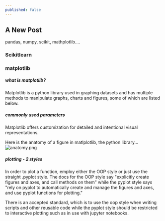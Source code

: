```yaml
---
published: false
---
```

## A New Post

pandas, numpy, scikit, mathplotlib....


### Scikitlearn

### matplotlib
##### what is matplotlib?
Matplotlib is a python library used in graphing datasets and has multiple methods to manipulate graphs, charts and figures, some of which are listed below.
##### commonly used parameters
Matplotlib offers customization for detailed and intentional visual representations. 


Here is the anatomy of a figure in matlplotlib, the python library...
![anatomy.png]({{site.baseurl}}/_posts/anatomy.png)


##### plotting - 2 styles
In order to plot a function, employ either the OOP style or just use the straight .pyplot style. The docs for the OOP style say "explicitly create figures and axes, and call methods on them" while the pyplot style says "rely on pyplot to automatically create and manage the figures and axes, and use pyplot functions for plotting." 

There is an accepted standard, which is to use the oop style when writing scripts and other reusable code while the pyplot style should be restricted to interactive plotting such as in use with jupyter notebooks.
